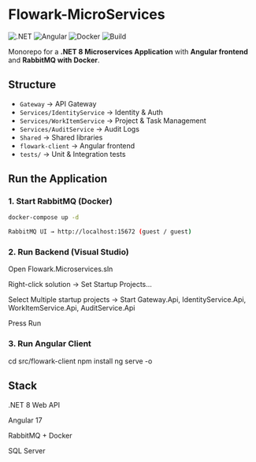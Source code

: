 # Flowark-MicroServices

![.NET](https://img.shields.io/badge/.NET-8.0-blueviolet?logo=dotnet)
![Angular](https://img.shields.io/badge/Angular-17-red?logo=angular)
![Docker](https://img.shields.io/badge/Docker-RabbitMQ-blue?logo=docker)
![Build](https://img.shields.io/badge/Build-Passing-brightgreen)

Monorepo for a **.NET 8 Microservices Application** with **Angular frontend** and **RabbitMQ with Docker**.

## Structure
- `Gateway` → API Gateway
- `Services/IdentityService` → Identity & Auth
- `Services/WorkItemService` → Project & Task Management
- `Services/AuditService` → Audit Logs
- `Shared` → Shared libraries
- `flowark-client` → Angular frontend
- `tests/` → Unit & Integration tests

## Run the Application

### 1. Start RabbitMQ (Docker)
```bash
docker-compose up -d

RabbitMQ UI → http://localhost:15672 (guest / guest)
```
### 2. Run Backend (Visual Studio)

Open Flowark.Microservices.sln

Right-click solution → Set Startup Projects…

Select Multiple startup projects → Start Gateway.Api, IdentityService.Api, WorkItemService.Api, AuditService.Api

Press Run

### 3. Run Angular Client

cd src/flowark-client
npm install
ng serve -o

## Stack

.NET 8 Web API

Angular 17

RabbitMQ + Docker

SQL Server